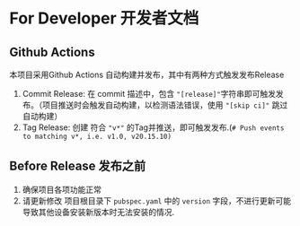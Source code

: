 # For Developer 开发者文档

## Github Actions

本项目采用Github Actions 自动构建并发布，其中有两种方式触发发布Release

1. Commit Release: 在 commit 描述中，包含 `"[release]"`字符串即可触发发布。（项目推送时会触发自动构建，以检测语法错误，使用 `"[skip ci]"` 跳过自动构建）
2. Tag Release: 创建 符合 `"v*"` 的Tag并推送，即可触发发布.(`# Push events to matching v*, i.e. v1.0, v20.15.10)`

## Before Release 发布之前

1. 确保项目各项功能正常
2. 请更新修改 项目根目录下 `pubspec.yaml` 中的 `version` 字段，不进行更新可能导致其他设备安装新版本时无法安装的情况.
